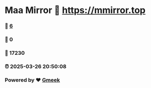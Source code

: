 # Maa Mirror :link: https://mmirror.top 
### :page_facing_up: [6](https://mmirror.top/tag.html) 
### :speech_balloon: 0 
### :hibiscus: 17230 
### :alarm_clock: 2025-03-26 20:50:08 
### Powered by :heart: [Gmeek](https://github.com/Meekdai/Gmeek)
